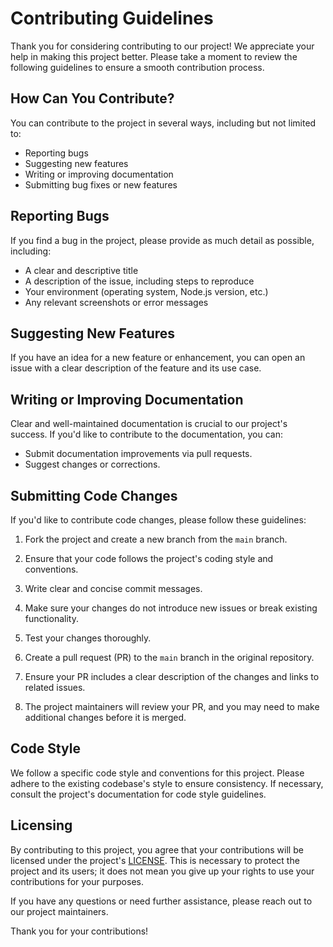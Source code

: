 # Contributing Guidelines

Thank you for considering contributing to our project! We appreciate your help in making this project better. Please take a moment to review the following guidelines to ensure a smooth contribution process.

## How Can You Contribute?

You can contribute to the project in several ways, including but not limited to:

- Reporting bugs
- Suggesting new features
- Writing or improving documentation
- Submitting bug fixes or new features

## Reporting Bugs

If you find a bug in the project, please provide as much detail as possible, including:

- A clear and descriptive title
- A description of the issue, including steps to reproduce
- Your environment (operating system, Node.js version, etc.)
- Any relevant screenshots or error messages

## Suggesting New Features

If you have an idea for a new feature or enhancement, you can open an issue with a clear description of the feature and its use case.

## Writing or Improving Documentation

Clear and well-maintained documentation is crucial to our project's success. If you'd like to contribute to the documentation, you can:

- Submit documentation improvements via pull requests.
- Suggest changes or corrections.

## Submitting Code Changes

If you'd like to contribute code changes, please follow these guidelines:

1. Fork the project and create a new branch from the `main` branch.

2. Ensure that your code follows the project's coding style and conventions.

3. Write clear and concise commit messages.

4. Make sure your changes do not introduce new issues or break existing functionality.

5. Test your changes thoroughly.

6. Create a pull request (PR) to the `main` branch in the original repository.

7. Ensure your PR includes a clear description of the changes and links to related issues.

8. The project maintainers will review your PR, and you may need to make additional changes before it is merged.

## Code Style

We follow a specific code style and conventions for this project. Please adhere to the existing codebase's style to ensure consistency. If necessary, consult the project's documentation for code style guidelines.

## Licensing

By contributing to this project, you agree that your contributions will be licensed under the project's [LICENSE](LICENSE). This is necessary to protect the project and its users; it does not mean you give up your rights to use your contributions for your purposes.

If you have any questions or need further assistance, please reach out to our project maintainers.

Thank you for your contributions!
